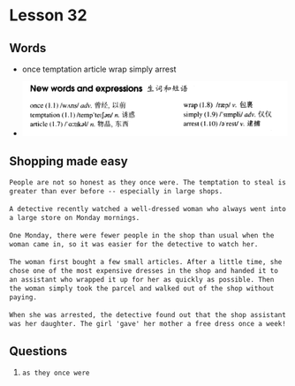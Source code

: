 # Lesson 32

## Words

- once temptation article wrap simply arrest

- ![Words](../../../Images/Part2/04/words-32.png)

## Shopping made easy

```
People are not so honest as they once were. The temptation to steal is greater than ever before -- especially in large shops.

A detective recently watched a well-dressed woman who always went into a large store on Monday mornings.

One Monday, there were fewer people in the shop than usual when the woman came in, so it was easier for the detective to watch her.

The woman first bought a few small articles. After a little time, she chose one of the most expensive dresses in the shop and handed it to an assistant who wrapped it up for her as quickly as possible. Then the woman simply took the parcel and walked out of the shop without paying.

When she was arrested, the detective found out that the shop assistant was her daughter. The girl 'gave' her mother a free dress once a week!
```

## Questions

1. `as they once were`
